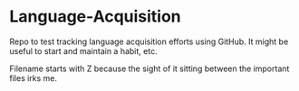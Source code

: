 # Language-Acquisition
Repo to test tracking language acquisition efforts using GitHub. It might be useful to start and maintain a habit, etc.

Filename starts with Z because the sight of it sitting between the important files irks me.
